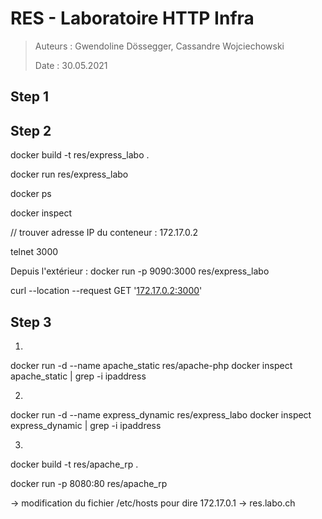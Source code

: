 # RES - Laboratoire HTTP Infra

> Auteurs : Gwendoline Dössegger, Cassandre Wojciechowski
>
> Date : 30.05.2021

## Step 1

## Step 2

docker build -t res/express_labo .

docker run res/express_labo

docker ps

docker inspect <name>

// trouver adresse IP du conteneur : 172.17.0.2

telnet <IP> 3000

Depuis l'extérieur : docker run -p 9090:3000 res/express_labo

curl --location --request GET '[172.17.0.2:3000](http://172.17.0.2:3000)'

## Step 3

1. 

docker run -d --name apache_static res/apache-php
docker inspect apache_static | grep -i ipaddress

2. 

docker run -d --name express_dynamic res/express_labo
docker inspect express_dynamic | grep -i ipaddress

3. 

docker build -t res/apache_rp .

docker run -p 8080:80 res/apache_rp

-> modification du fichier /etc/hosts pour dire 172.17.0.1 -> res.labo.ch

